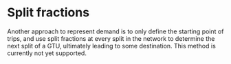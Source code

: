 # Split fractions

Another approach to represent demand is to only define the starting point of trips, and use split fractions at every split in the network to determine the next split of a GTU, ultimately leading to some destination. This method is currently not yet supported.